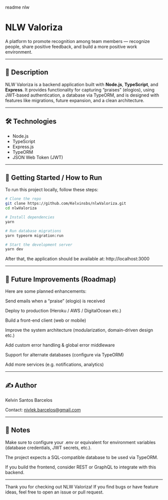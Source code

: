 readme nlw

# NLW Valoriza

A platform to promote recognition among team members — recognize people, share positive feedback, and build a more positive work environment.

---

## 🧾 Description

NLW Valoriza is a backend application built with **Node.js**, **TypeScript**, and **Express**. It provides functionality for capturing “praises” (elogios), using JWT-based authentication, a database via TypeORM, and is designed with features like migrations, future expansion, and a clean architecture.  

---

## 🛠️ Technologies

- Node.js  
- TypeScript  
- Express.js  
- TypeORM  
- JSON Web Token (JWT)  

---

## 🚀 Getting Started / How to Run

To run this project locally, follow these steps:

```bash
# Clone the repo
git clone https://github.com/Kelvinsbs/nlwValoriza.git
cd nlwValoriza

# Install dependencies
yarn

# Run database migrations
yarn typeorm migration:run

# Start the development server
yarn dev
```

After that, the application should be available at:
http://localhost:3000

---

## 🔮 Future Improvements (Roadmap)

Here are some planned enhancements:

 Send emails when a “praise” (elogio) is received

 Deploy to production (Heroku / AWS / DigitalOcean etc.)

 Build a front-end client (web or mobile)

 Improve the system architecture (modularization, domain-driven design etc.)

 Add custom error handling & global error middleware

 Support for alternate databases (configure via TypeORM)

 Add more services (e.g. notifications, analytics)

---

## ✍️ Author

Kelvin Santos Barcelos

Contact: nivlek.barcelos@gmail.com

---

## 📌 Notes

Make sure to configure your .env or equivalent for environment variables (database credentials, JWT secrets, etc.).

The project expects a SQL-compatible database to be used via TypeORM.

If you build the frontend, consider REST or GraphQL to integrate with this backend.

---

Thank you for checking out NLW Valoriza!
If you find bugs or have feature ideas, feel free to open an issue or pull request.
